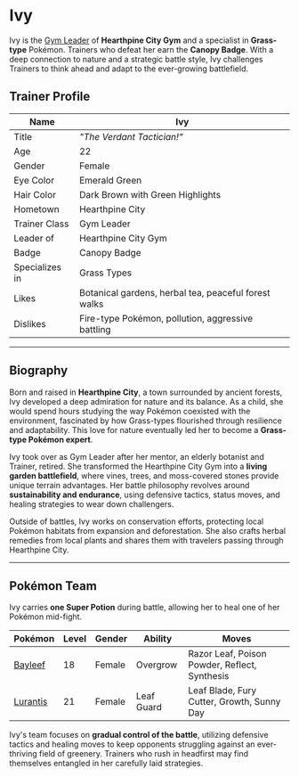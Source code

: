 # Ivy  

Ivy is the [Gym Leader](https://emeraldvoid.github.io/pokemon-scrapyard/gym%20leader) of **Hearthpine City Gym** and a specialist in **Grass-type** Pokémon. Trainers who defeat her earn the **Canopy Badge**. With a deep connection to nature and a strategic battle style, Ivy challenges Trainers to think ahead and adapt to the ever-growing battlefield.  

## Trainer Profile  

| Name  | Ivy |
|--------|--------|
| Title  | *"The Verdant Tactician!"* |
| Age  | 22 |
| Gender  | Female |
| Eye Color  | Emerald Green |
| Hair Color  | Dark Brown with Green Highlights |
| Hometown  | Hearthpine City |
| Trainer Class  | Gym Leader |
| Leader of  | Hearthpine City Gym |
| Badge  | Canopy Badge |
| Specializes in  | Grass Types |
| Likes  | Botanical gardens, herbal tea, peaceful forest walks |
| Dislikes  | Fire-type Pokémon, pollution, aggressive battling |

---

## Biography  

Born and raised in **Hearthpine City**, a town surrounded by ancient forests, Ivy developed a deep admiration for nature and its balance. As a child, she would spend hours studying the way Pokémon coexisted with the environment, fascinated by how Grass-types flourished through resilience and adaptability. This love for nature eventually led her to become a **Grass-type Pokémon expert**.  

Ivy took over as Gym Leader after her mentor, an elderly botanist and Trainer, retired. She transformed the Hearthpine City Gym into a **living garden battlefield**, where vines, trees, and moss-covered stones provide unique terrain advantages. Her battle philosophy revolves around **sustainability and endurance**, using defensive tactics, status moves, and healing strategies to wear down challengers.  

Outside of battles, Ivy works on conservation efforts, protecting local Pokémon habitats from expansion and deforestation. She also crafts herbal remedies from local plants and shares them with travelers passing through Hearthpine City.  

---

## Pokémon Team  

Ivy carries **one Super Potion** during battle, allowing her to heal one of her Pokémon mid-fight.  

| Pokémon  | Level | Gender | Ability | Moves |
|----------|-------|--------|---------|-------|
| [Bayleef](https://bulbapedia.bulbagarden.net/wiki/Bayleef_(Pok%C3%A9mon)) | 18 | Female | Overgrow | Razor Leaf, Poison Powder, Reflect, Synthesis |
| [Lurantis](https://bulbapedia.bulbagarden.net/wiki/Lurantis_(Pok%C3%A9mon)) | 21 | Female | Leaf Guard | Leaf Blade, Fury Cutter, Growth, Sunny Day |

Ivy's team focuses on **gradual control of the battle**, utilizing defensive tactics and healing moves to keep opponents struggling against an ever-thriving field of greenery. Trainers who rush in headfirst may find themselves entangled in her carefully laid strategies.  
